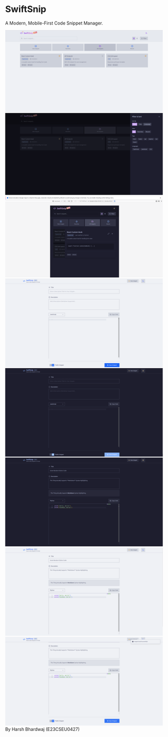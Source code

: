 # SwiftSnip
A Modern, Mobile-First Code Snippet Manager.

![Screenshot_1](https://github.com/Ha04Bh0530/SwiftSnip/blob/main/Assets/Screenshot%20from%202025-03-14%2011-42-28.png?raw=true)
![Screenshot_2](https://github.com/Ha04Bh0530/SwiftSnip/blob/main/Assets/Screenshot%20from%202025-03-14%2011-42-48.png?raw=true)
![Screenshot_3](https://github.com/Ha04Bh0530/SwiftSnip/blob/main/Assets/Screenshot%20from%202025-03-14%2011-43-17.png?raw=true)
![Screenshot_4](https://github.com/Ha04Bh0530/SwiftSnip/blob/main/Assets/Screenshot%20from%202025-03-14%2011-51-07.png?raw=true)
![Screenshot_5](https://github.com/Ha04Bh0530/SwiftSnip/blob/main/Assets/Screenshot%20from%202025-03-14%2011-51-14.png?raw=true)
![Screenshot_6](https://github.com/Ha04Bh0530/SwiftSnip/blob/main/Assets/Screenshot%20from%202025-03-14%2011-54-01.png?raw=true)
![Screenshot_7](https://github.com/Ha04Bh0530/SwiftSnip/blob/main/Assets/Screenshot%20from%202025-03-14%2011-54-06.png?raw=true)
![Screenshot_8](https://github.com/Ha04Bh0530/SwiftSnip/blob/main/Assets/Screenshot%20from%202025-03-14%2011-54-14.png?raw=true)
By Harsh Bhardwaj (E23CSEU0427)
